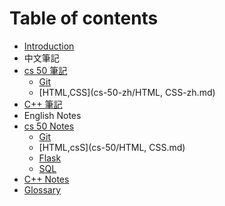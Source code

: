 # Table of contents

* [Introduction](README.md)
* 中文筆記
 * [cs 50 筆記](cs-50-zh/README.md)
   * [Git](cs-50-zh/Git-zh.md)
   * [HTML,CSS](cs-50-zh/HTML, CSS-zh.md)
 * [C++ 筆記](Cplusplus/Cplusplus.md)
* English Notes
 * [cs 50 Notes](cs-50/README.md)
   * [Git](cs-50/Git.md)
   * [HTML,csS](cs-50/HTML, CSS.md)
   * [Flask](cs-50/Flask.md)
   * [SQL](cs-50/SQL.md)
 * [C++ Notes](Cplusplus/Cplusplus.md)
 * [Glossary](glossary.md)

